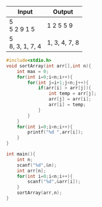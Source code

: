 
| Input              | Output        |
| ------------------ | ------------- |
| 5<br>5 2 9 1 5     | 1 2 5 5 9     |
| 5<br>8, 3, 1, 7, 4 | 1, 3, 4, 7, 8 |

```c
#include<stdio.h>
void sortArray(int arr[],int n){
    int max = 0;
    for(int i=0;i<n;i++){
        for(int j=i+1;j<n;j++){
            if(arr[i] > arr[j]){
                int temp = arr[j];
                arr[j] = arr[i];
                arr[i] = temp;
            }
        }
    }
    for(int i=0;i<n;i++){
        printf("%d ",arr[i]);
    }
}

int main(){
    int n;
    scanf("%d",&n);
    int arr[n];
    for(int i=0;i<n;i++){
        scanf("%d",&arr[i]);
    }
    sortArray(arr,n);
}
```
